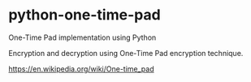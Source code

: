 # python-one-time-pad
One-Time Pad implementation using Python

Encryption and decryption using One-Time Pad encryption technique.

https://en.wikipedia.org/wiki/One-time_pad
